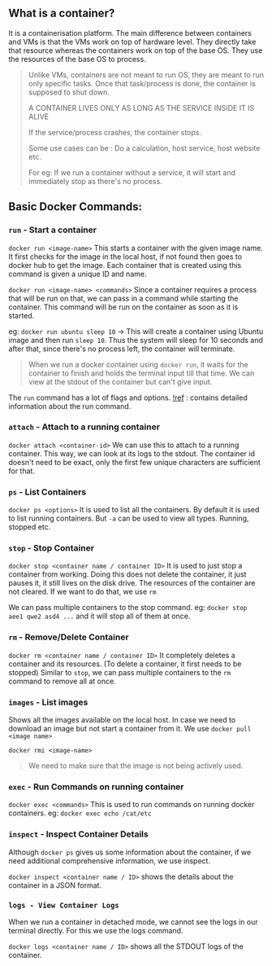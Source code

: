 [](/resources/docker-notes-cover.png)

## What is a container?

It is a containerisation platform. The main difference between containers and VMs is that the VMs work on top of hardware level. They directly take that resource whereas the containers work on top of the base OS. They use the resources of the base OS to process.

> Unlike VMs, containers are not meant to run OS, they are meant to run only specific tasks. Once that task/process is done, the container is supposed to shut down.
>
> A CONTAINER LIVES ONLY AS LONG AS THE SERVICE INSIDE IT IS ALIVE
>
> If the service/process crashes, the container stops.
>
> Some use cases can be : Do a calculation, host service, host website etc.
>
> For eg: If we run a container without a service, it will start and immediately stop as there's no process.

## Basic Docker Commands:

### `run` - Start a container

`docker run <image-name>`
This starts a container with the given image name. It first checks for the image in the local host, if not found then goes to docker hub to get the image.
Each container that is created using this command is given a unique ID and name.

`docker run <image-name> <commands>`
Since a container requires a process that will be run on that, we can pass in a command while starting the container. This command will be run on the container as soon as it is started.

eg: `docker run ubuntu sleep 10` -> This will create a container using Ubuntu image and then run `sleep 10`. Thus the system will sleep for 10 seconds and after that, since there's no process left, the container will terminate.

> When we run a docker container using `docker run`, it waits for the container to finish and holds the terminal input till that time. We can view at the stdout of the container but can't give input.

The `run` command has a lot of flags and options.
[!ref](docker-run.md) : contains detailed information about the run command.

### `attach` - Attach to a running container

`docker attach <container-id>`
We can use this to attach to a running container. This way, we can look at its logs to the stdout. The container id doesn't need to be exact, only the first few unique characters are sufficient for that.

### `ps` - List Containers

`docker ps <options>`
It is used to list all the containers. By default it is used to list running containers. But `-a` can be used to view all types. Running, stopped etc.

### `stop` - Stop Container

`docker stop <container name / container ID>`
It is used to just stop a container from working. Doing this does not delete the container, it just pauses it, it still lives on the disk drive. The resources of the container are not cleared. If we want to do that, we use `rm`

We can pass multiple containers to the stop command.
eg: `docker stop aee1 qwe2 asd4 ...` and it will stop all of them at once.

### `rm` - Remove/Delete Container

`docker rm <container name / container ID>`
It completely deletes a container and its resources. (To delete a container, it first needs to be stopped)
Similar to `stop`, we can pass multiple containers to the `rm` command to remove all at once.

### `images` - List images

Shows all the images available on the local host. In case we need to download an image but not start a container from it. We use `docker pull <image name>`

`docker rmi <image-name>`

> We need to make sure that the image is not being actively used.

### `exec` - Run Commands on running container

`docker exec <commands>`
This is used to run commands on running docker containers.
eg: `docker exec echo /cat/etc`

### `inspect` - Inspect Container Details

Although `docker ps` gives us some information about the container, if we need additional comprehensive information, we use inspect.

`docker inspect <container name / ID>` shows the details about the container in a JSON format.

### `logs - View Container Logs`

When we run a container in detached mode, we cannot see the logs in our terminal directly. For this we use the logs command.

`docker logs <container name / ID>` shows all the STDOUT logs of the container.
